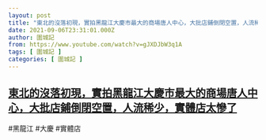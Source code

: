 ```yaml
---
layout: post
title: "東北的沒落初現，實拍黑龍江大慶市最大的商場唐人中心，大批店鋪倒閉空置，人流稀少，實體店太慘了"
date: 2021-09-06T23:31:01.000Z
author: 圍城記
from: https://www.youtube.com/watch?v=gJXDJbW3q1A
tags: [ 圍城記 ]
categories: [ 圍城記 ]
---
```

<!--1630971061000-->
[東北的沒落初現，實拍黑龍江大慶市最大的商場唐人中心，大批店鋪倒閉空置，人流稀少，實體店太慘了](https://www.youtube.com/watch?v=gJXDJbW3q1A)
------

<div>
#黑龍江 #大慶 #實體店
</div>
